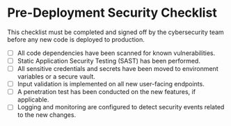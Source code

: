 # Pre-Deployment Security Checklist

This checklist must be completed and signed off by the cybersecurity team before any new code is deployed to production.

- [ ] All code dependencies have been scanned for known vulnerabilities.
- [ ] Static Application Security Testing (SAST) has been performed.
- [ ] All sensitive credentials and secrets have been moved to environment variables or a secure vault.
- [ ] Input validation is implemented on all new user-facing endpoints.
- [ ] A penetration test has been conducted on the new features, if applicable.
- [ ] Logging and monitoring are configured to detect security events related to the new changes.
